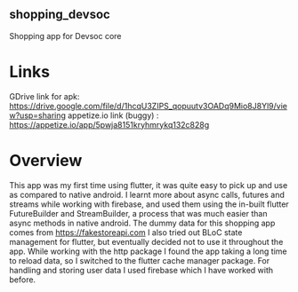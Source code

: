 ## shopping_devsoc

Shopping app for Devsoc core

# Links

GDrive link for apk: https://drive.google.com/file/d/1hcqU3ZIPS_qopuutv3OADq9Mio8J8Yl9/view?usp=sharing
appetize.io link (buggy) : https://appetize.io/app/5pwja8151kryhmrykq132c828g

# Overview

This app was my first time using flutter, it was quite easy to pick up and use as compared to native android.
I learnt more about async calls, futures and streams while working with firebase, and used them using the in-built flutter FutureBuilder and StreamBuilder, a process that was much easier than async methods in native android.
The dummy data for this shopping app comes from https://fakestoreapi.com
I also tried out BLoC state management for flutter, but eventually decided not to use it throughout the app.
While working with the http package I found the app taking a long time to reload data, so I switched to the flutter cache manager package.
For handling and storing user data I used firebase which I have worked with before.
